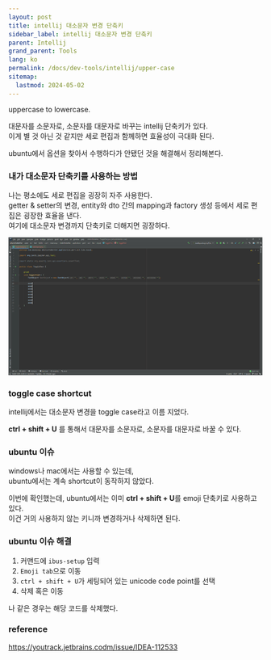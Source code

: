 ```yaml
---
layout: post
title: intellij 대소문자 변경 단축키
sidebar_label: intellij 대소문자 변경 단축키
parent: Intellij
grand_parent: Tools
lang: ko
permalink: /docs/dev-tools/intellij/upper-case
sitemap:
  lastmod: 2024-05-02
---
```


uppercase to lowercase.  

대문자를 소문자로, 소문자를 대문자로 바꾸는 intellij 단축키가 있다.  
이게 별 것 아닌 것 같지만 세로 편집과 함께하면 효율성이 극대화 된다.

ubuntu에서 옵션을 찾아서 수행하다가 안됐던 것을 해결해서 정리해본다.


### 내가 대소문자 단축키를 사용하는 방법

나는 평소에도 세로 편집을 굉장히 자주 사용한다.  
getter & setter의 변경, entity와 dto 간의 mapping과 factory 생성 등에서 세로 편집은 굉장한 효율을 낸다.  
여기에 대소문자 변경까지 단축키로 더해지면 굉장하다.

![usage](/images/post/dev-tools/intellij/toggle-case/usage.gif)


### toggle case shortcut

intellij에서는 대소문자 변경을 toggle case라고 이름 지었다.  

**ctrl + shift + U** 를 통해서 대문자를 소문자로, 소문자를 대문자로 바꿀 수 있다.


### ubuntu 이슈

windows나 mac에서는 사용할 수 있는데,  
ubuntu에서는 계속 shortcut이 동작하지 않았다.  

이번에 확인했는데, ubuntu에서는 이미 **ctrl + shift + U**를 emoji 단축키로 사용하고 있다.  
이건 거의 사용하지 않는 키니까 변경하거나 삭제하면 된다.


### ubuntu 이슈 해결

1. 커맨드에 `ibus-setup` 입력
2. `Emoji tab`으로 이동
3. `ctrl + shift + U`가 세팅되어 있는 unicode code point를 선택
4. 삭제 혹은 이동 

나 같은 경우는 해당 코드를 삭제했다.


### reference

https://youtrack.jetbrains.codm/issue/IDEA-112533